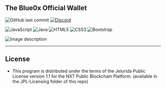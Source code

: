 ## The Blue0x Official Wallet


![GitHub last commit](https://img.shields.io/github/last-commit/theBlue0x/desktop-wallet?color=success)  [![Discord](https://img.shields.io/discord/823558528212008961?logo=discord)](https://discord.gg/EbBWRSPW63)


![JavaScript](https://img.shields.io/badge/-JavaScript-black?style=flat-square&logo=javascript)
![Java](https://img.shields.io/badge/-java-E34A86?style=flat-square&logo=java)
![HTML5](https://img.shields.io/badge/-HTML5-E34F26?style=flat-square&logo=html5&logoColor=white)
![CSS3](https://img.shields.io/badge/-CSS3-1572B6?style=flat-square&logo=css3)
![Bootstrap](https://img.shields.io/badge/-Bootstrap-563D7C?style=flat-square&logo=bootstrap)

![Image description](https://i.imgur.com/IE7Zoi7.png)

----
## License

* This program is distributed under the terms of the Jelurida Public License version 1.1 for the NXT Public Blockchain Platform. (available in the JPL-Licensing folder of this repo)
